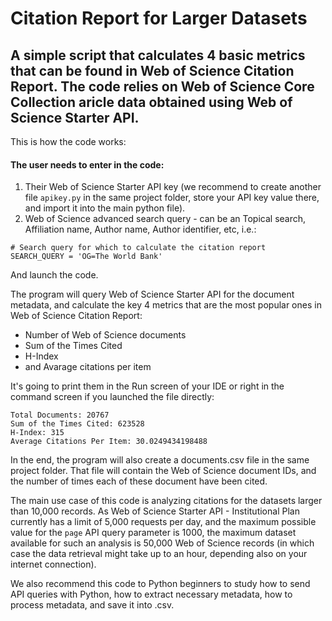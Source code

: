 # Citation Report for Larger Datasets


## A simple script that calculates 4 basic metrics that can be found in Web of Science Citation Report. The code relies on Web of Science Core Collection aricle data obtained using Web of Science Starter API.

This is how the code works:

#### The user needs to enter in the code:
1. Their Web of Science Starter API key (we recommend to create another file `apikey.py` in the same project folder, store your API key value there, and import it into the main python file). 
2. Web of Science advanced search query - can be an Topical search, Affiliation name, Author name, Author identifier, etc, i.e.:

```
# Search query for which to calculate the citation report
SEARCH_QUERY = 'OG=The World Bank'
```

And launch the code.

The program will query Web of Science Starter API for the document metadata, and calculate the key 4 metrics that are the most popular ones in Web of Science Citation Report:

- Number of Web of Science documents
- Sum of the Times Cited
- H-Index
- and Avarage citations per item

It's going to print them in the Run screen of your IDE or right in the command screen if you launched the file directly:

```
Total Documents: 20767
Sum of the Times Cited: 623528
H-Index: 315
Average Citations Per Item: 30.0249434198488
```

In the end, the program will also create a documents.csv file in the same project folder. That file will contain the Web of Science document IDs, and the number of times each of these document have been cited.

The main use case of this code is analyzing citations for the datasets larger than 10,000 records. As Web of Science Starter API - Institutional Plan currently has a limit of 5,000 requests per day, and the maximum possible value for the `page` API query parameter is 1000, the maximum dataset available for such an analysis is 50,000 Web of Science records (in which case the data retrieval might take up to an hour, depending also on your internet connection). 

We also recommend this code to Python beginners to study how to send API queries with Python, how to extract necessary metadata, how to process metadata, and save it into .csv.